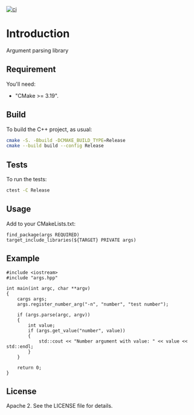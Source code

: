 [![ci](https://github.com/peter-kozarec/args/actions/workflows/ci.yml/badge.svg)](https://github.com/peter-kozarec/args/actions/workflows/ci.yml)

# Introduction
Argument parsing library

## Requirement
You'll need:

* "CMake >= 3.19".

## Build
To build the C++ project, as usual:
```sh
cmake -S. -Bbuild -DCMAKE_BUILD_TYPE=Release
cmake --build build --config Release
```

## Tests
To run the tests:
```sh
ctest -C Release
```

## Usage
Add to your CMakeLists.txt:
```
find_package(args REQUIRED)
target_include_libraries(${TARGET} PRIVATE args)
```

## Example
```
#include <iostream>
#include "args.hpp"

int main(int argc, char **argv)
{
    cargs args;
    args.register_number_arg("-n", "number", "test number");
    
    if (args.parse(argc, argv))
    {
        int value;
        if (args.get_value("number", value))
        {
            std::cout << "Number argument with value: " << value << std::endl;
        } 
    }
   
    return 0;
}
```

## License
Apache 2. See the LICENSE file for details.